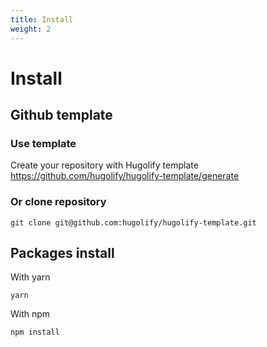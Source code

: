 ```yaml
---
title: Install
weight: 2
---
```


# Install

## Github template

### Use template

Create your repository with Hugolify template
https://github.com/hugolify/hugolify-template/generate

### Or clone repository

```shell
git clone git@github.com:hugolify/hugolify-template.git
```

## Packages install

With yarn

```shell
yarn
```

With npm

```shell
npm install
```
